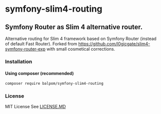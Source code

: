 # symfony-slim4-routing
## Symfony Router as Slim 4 alternative router.

Alternative routing for Slim 4 framework based on Symfony Router (instead of default Fast Router).
Forked from https://github.com/l0gicgate/slim4-symfony-router-exp with small cosmetical corrections.

### Installation
#### Using composer (recommended)
```bash
composer require balpom/symfony-slim4-routing
```

### License
MIT License See [LICENSE.MD](LICENSE.MD)
